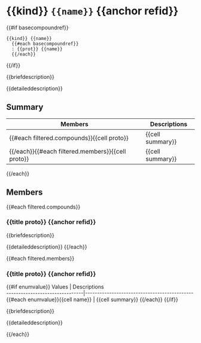 # {{kind}} `{{name}}` {{anchor refid}}

{{#if basecompoundref}}
```
{{kind}} {{name}}
  {{#each basecompoundref}}
  : {{prot}} {{name}}
  {{/each}}
```
{{/if}}

{{briefdescription}}

{{detaileddescription}}

## Summary

 Members                        | Descriptions                                
--------------------------------|---------------------------------------------
{{#each filtered.compounds}}{{cell proto}}        | {{cell summary}}
{{/each}}{{#each filtered.members}}{{cell proto}} | {{cell summary}}
{{/each}}

## Members

{{#each filtered.compounds}}
### {{title proto}} {{anchor refid}}

{{briefdescription}}

{{detaileddescription}}
{{/each}}

{{#each filtered.members}}
### {{title proto}} {{anchor refid}}

{{#if enumvalue}}
 Values                         | Descriptions                                
--------------------------------|---------------------------------------------
{{#each enumvalue}}{{cell name}}            | {{cell summary}}
{{/each}}
{{/if}}

{{briefdescription}}

{{detaileddescription}}

{{/each}}
